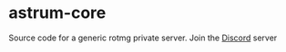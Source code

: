 # astrum-core
Source code for a generic rotmg private server.
Join the [Discord](https://discord.com/invite/5eAN9rGdf6) server
